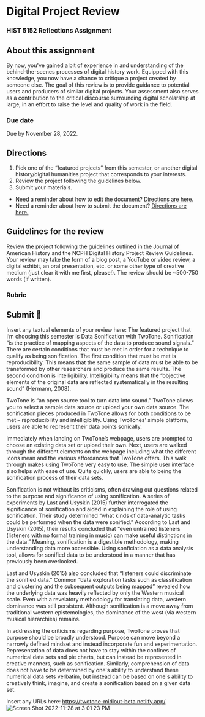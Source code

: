 # Digital Project Review
### HIST 5152 Reflections Assignment

## About this assignment
By now, you've gained a bit of experience in and understanding of the behind-the-scenes processes of digital history work. Equipped with this knowledge, you now have a chance to critique a project created by someone else. The goal of this review is to provide guidance to potential users and producers of similar digital projects. Your assessment also serves as a contribution to the critical discourse surrounding digital scholarship at large, in an effort to raise the level and quality of work in the field.

### Due date
Due by November 28, 2022.

## Directions
1. Pick one of the “featured projects” from this semester, or another digital history/digital humanities project that corresponds to your interests. 
2. Review the project following the guidelines below.
3. Submit your materials.
  - Need a reminder about how to edit the document? [Directions are here.](https://github.com/HIST5152/assignments/blob/main/README.md#editing-the-documents)
  - Need a reminder about how to submit the document? [Directions are here.](https://github.com/HIST5152/assignments/blob/main/README.md#submitting-the-documents)

## Guidelines for the review
Review the project following the guidelines outlined in the Journal of American History and the NCPH Digital History Project Review Guidelines. Your review may take the form of a blog post, a YouTube or video review, a digital exhibit, an oral presentation, etc. or some other type of creative medium (just clear it with me first, please!). The review should be ~500-750 words (if written).

### Rubric

## Submit 🎯
Insert any textual elements of your review here:
The featured project that I’m choosing this semester is Data Sonification with TwoTone. Sonification “is the practice of mapping aspects of the data to produce sound signals.” There are certain conditions that must be met in order for a technique to qualify as being sonification. The first condition that must be met is reproducibility. This means that the same sample of data must be able to be transformed by other researchers and produce the same results. The second condition is intelligibility. Intelligibility means that the “objective elements of the original data are reflected systematically in the resulting sound” (Hermann, 2008).  

 TwoTone is “an open source tool to turn data into sound.” TwoTone allows you to select a sample data source or upload your own data source. The sonification pieces produced in TwoTone allows for both conditions to be met – reproducibility and intelligibility. Using TwoTones’ simple platform, users are able to represent their data points sonically.  

Immediately when landing on TwoTone’s webpage, users are prompted to choose an existing data set or upload their own. Next, users are walked through the different elements on the webpage including what the different icons mean and the various affordances that TwoTone offers. This walk through makes using TwoTone very easy to use. The simple user interface also helps with ease of use. Quite quickly, users are able to being the sonification process of their data sets.  

Sonification is not without its criticisms, often drawing out questions related to the purpose and significance of using sonification. A series of experiments by Last and Usyskin (2015) further interrogated the significance of sonification and aided in explaining the role of using sonification. Their study determined “what kinds of data-analytic tasks could be performed when the data were sonified.” According to Last and Usyskin (2015), their results concluded that “even untrained listeners (listeners with no formal training in music) can make useful distinctions in the data.” Meaning, sonification is a digestible methodology, making understanding data more accessible. Using sonficiation as a data analysis tool, allows for sonified data to be understood in a manner that has previously been overlooked.  

Last and Usyskin (2015) also concluded that “listeners could discriminate the sonified data.” Common “data exploration tasks such as classification and clustering and the subsequent outputs being mapped” revealed how the underlying data was heavily reflected by only the Western musical scale. Even with a revelatory methodology for translating data, western dominance was still persistent. Although sonification is a move away from traditional western epistemologies, the dominance of the west (via western musical hierarchies) remains.  

In addressing the criticisms regarding purpose, TwoTone proves that purpose should be broadly understood. Purpose can move beyond a narrowly defined mindset and instead incorporate fun and experimentation. Representation of data does not have to stay within the confines of numerical data sets and pie charts, but can instead be represented in creative manners, such as sonification. Similarly, comprehension of data does not have to be determined by one's ability to understand these numerical data sets verbatim, but instead can be based on one's ability to creatively think, imagine, and create a sonification based on a given data set.  

Insert any URLs here:
https://twotone-midiout-beta.netlify.app/ 
![Screen Shot 2022-11-28 at 3 01 23 PM](https://user-images.githubusercontent.com/111812333/204370169-ba16befa-b1e0-4a5b-8fe0-e598453f1b58.png)


